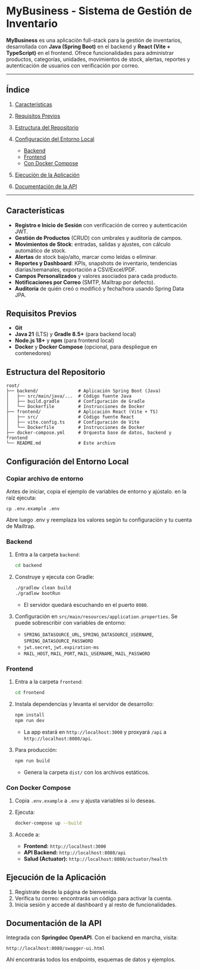 # MyBusiness - Sistema de Gestión de Inventario

**MyBusiness** es una aplicación full-stack para la gestión de inventarios, desarrollada con **Java (Spring Boot)** en el backend y **React (Vite + TypeScript)** en el frontend. Ofrece funcionalidades para administrar productos, categorías, unidades, movimientos de stock, alertas, reportes y autenticación de usuarios con verificación por correo.

---

## Índice

1. [Características](#características)
2. [Requisitos Previos](#requisitos-previos)
3. [Estructura del Repositorio](#estructura-del-repositorio)
4. [Configuración del Entorno Local](#configuración-del-entorno-local)

   * [Backend](#backend)
   * [Frontend](#frontend)
   * [Con Docker Compose](#con-docker-compose)
5. [Ejecución de la Aplicación](#ejecución-de-la-aplicación)
6. [Documentación de la API](#documentación-de-la-api)

---

## Características

* **Registro e Inicio de Sesión** con verificación de correo y autenticación JWT.
* **Gestión de Productos** (CRUD) con umbrales y auditoría de campos.
* **Movimientos de Stock**: entradas, salidas y ajustes, con cálculo automático de stock.
* **Alertas** de stock bajo/alto, marcar como leídas o eliminar.
* **Reportes y Dashboard**: KPIs, snapshots de inventario, tendencias diarias/semanales, exportación a CSV/Excel/PDF.
* **Campos Personalizados** y valores asociados para cada producto.
* **Notificaciones por Correo** (SMTP, Mailtrap por defecto).
* **Auditoría** de quién creó o modificó y fecha/hora usando Spring Data JPA.

## Requisitos Previos

* **Git**
* **Java 21** (LTS) y **Gradle 8.5+** (para backend local)
* **Node.js 18+** y **npm** (para frontend local)
* **Docker** y **Docker Compose** (opcional, para despliegue en contenedores)

## Estructura del Repositorio

```
root/
├── backend/               # Aplicación Spring Boot (Java)
│   ├── src/main/java/...  # Código fuente Java
│   ├── build.gradle       # Configuración de Gradle
│   └── Dockerfile         # Instrucciones de Docker
├── frontend/              # Aplicación React (Vite + TS)
│   ├── src/               # Código fuente React
│   ├── vite.config.ts     # Configuración de Vite
│   └── Dockerfile         # Instrucciones de Docker
├── docker-compose.yml     # Orquesta base de datos, backend y frontend
└── README.md              # Este archivo
```

## Configuración del Entorno Local

### Copiar archivo de entorno

Antes de iniciar, copia el ejemplo de variables de entorno y ajústalo. en la raíz ejecuta:

 ```cp .env.example .env ```

 Abre luego .env y reemplaza los valores según tu configuración y tu cuenta de Mailtrap.
 
### Backend

1. Entra a la carpeta `backend`:

   ```bash
   cd backend
   ```
2. Construye y ejecuta con Gradle:

   ```bash
   ./gradlew clean build
   ./gradlew bootRun
   ```

   * El servidor quedará escuchando en el puerto `8080`.
3. Configuración en `src/main/resources/application.properties`. Se puede sobrescribir con variables de entorno:

   * `SPRING_DATASOURCE_URL`, `SPRING_DATASOURCE_USERNAME`, `SPRING_DATASOURCE_PASSWORD`
   * `jwt.secret`, `jwt.expiration-ms`
   * `MAIL_HOST`, `MAIL_PORT`, `MAIL_USERNAME`, `MAIL_PASSWORD`

### Frontend

1. Entra a la carpeta `frontend`:

   ```bash
   cd frontend
   ```
2. Instala dependencias y levanta el servidor de desarrollo:

   ```bash
   npm install
   npm run dev
   ```

   * La app estará en `http://localhost:3000` y proxyará `/api` a `http://localhost:8080/api`.
3. Para producción:

   ```bash
   npm run build
   ```

   * Genera la carpeta `dist/` con los archivos estáticos.

### Con Docker Compose

1. Copia `.env.example` a `.env` y ajusta variables si lo deseas.
2. Ejecuta:

   ```bash
   docker-compose up --build
   ```
3. Accede a:

   * **Frontend:** `http://localhost:3000`
   * **API Backend:** `http://localhost:8080/api`
   * **Salud (Actuator):** `http://localhost:8080/actuator/health`

## Ejecución de la Aplicación

1. Regístrate desde la página de bienvenida.
2. Verifica tu correo: encontrarás un código para activar la cuenta.
3. Inicia sesión y accede al dashboard y al resto de funcionalidades.

## Documentación de la API

Integrada con **Springdoc OpenAPI**. Con el backend en marcha, visita:

```
http://localhost:8080/swagger-ui.html
```

Ahí encontrarás todos los endpoints, esquemas de datos y ejemplos.
